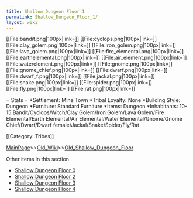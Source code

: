 ```yaml
---
title: Shallow Dungeon Floor 1
permalink: Shallow_Dungeon_Floor_1/
layout: wiki
---
```

[[File:bandit.png|100px|link=]]
[[File:cyclops.png|100px|link=]]
[[File:clay_golem.png|100px|link=]]
[[File:iron_golem.png|100px|link=]]
[[File:lava_golem.png|100px|link=]]
[[File:fire_elemental.png|100px|link=]]
[[File:earthelemental.png|100px|link=]]
[[File:air_element.png|100px|link=]]
[[File:waterelement.png|100px|link=]]
[[File:gnome.png|100px|link=]]
[[File:gnome_chief.png|100px|link=]]
[[File:dwarf.png|100px|link=]]
[[File:dwarf_f.png|100px|link=]]
[[File:jackal.png|100px|link=]]
[[File:snake.png|100px|link=]]
[[File:spider.png|100px|link=]]
[[File:fly.png|100px|link=]]
[[File:rat.png|100px|link=]]

= Stats =
*Settlement: Mine Town
*Tribal Loyalty: None
*Building Style: Dungeon
*Furniture:  Standard Furniture
*Items:  Dungeon 
*Inhabitants: 10-15 Bandit/Cyclops/Witch/Clay Golem/Iron Golem/Lava Golem/Fire Elemental/Earth Elemental/Air Elemental/Water Elemental/Gnome/Gnome Chief/Dwarf/Dwarf female/Jackal/Snake/Spider/Fly/Rat

[[Category: Tribes]]

[MainPage](/keeperrl_wiki/ "wikilink")>>[Old_Wiki](/keeperrl_wiki/Old_Wiki "wikilink")>>[Old_Shallow_Dungeon_Floor](/keeperrl_wiki/Old_Shallow_Dungeon_Floor "wikilink")

Other items in this section
-    [Shallow Dungeon Floor 0](/keeperrl_wiki/Shallow_Dungeon_Floor_0 "wikilink")
-    [Shallow Dungeon Floor 2](/keeperrl_wiki/Shallow_Dungeon_Floor_2 "wikilink")
-    [Shallow Dungeon Floor 3](/keeperrl_wiki/Shallow_Dungeon_Floor_3 "wikilink")
-    [Shallow Dungeon Floor 4](/keeperrl_wiki/Shallow_Dungeon_Floor_4 "wikilink")
